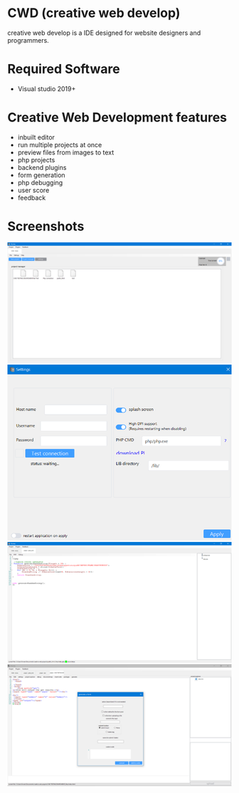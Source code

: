# CWD (creative web develop)
creative web develop is a IDE designed for website designers and programmers.







# Required Software
- Visual studio 2019+


# Creative Web Development features

- inbuilt editor
- run multiple projects at once
- preview files from images to text
- php projects
- backend plugins
- form generation
- php debugging
- user score
- feedback


# Screenshots
![Screenshot ](CWD_screenshot_1.PNG)
![Screenshot ](CWD_screenshot_2.PNG)
![Screenshot ](CWD_screenshot_3.PNG)
![Screenshot ](CWD_screenshot_4.PNG)

